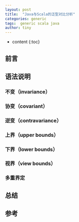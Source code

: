 ```yaml
---
layout: post
title:  "Java与Scala的泛型对比分析"
categories: generic
tags:  generic scala java
author: tiny
---
```


* content
{:toc}

## 前言


## 语法说明

### 不变（invariance）

### 协变（covariant）

### 逆变（contravariance）

### 上界（upper bounds）

### 下界（lower bounds）

### 视界（view bounds）

### 多重界定

## 总结

## 参考
